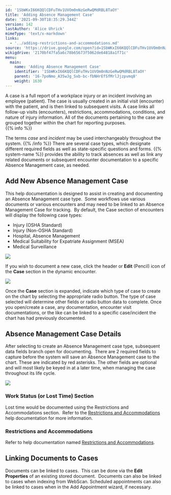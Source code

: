 ```yaml
---
id: '1SbWKxI66KQQlCDFuTHv1UVOm0nNzGeRwQMdRBL8TaOY'
title: 'Adding Absence Management Case'
date: '2021-09-30T18:35:29.344Z'
version: 142
lastAuthor: 'Alice Uhrick'
mimeType: 'text/x-markdown'
links:
  - '../adding-restrictions-and-accommodations.md'
source: 'https://drive.google.com/open?id=1SbWKxI66KQQlCDFuTHv1UVOm0nNzGeRwQMdRBL8TaOY'
wikigdrive: '2170bf47fa5a6c78b65673f5062de64818a1f71c'
menu:
  main:
    name: 'Adding Absence Management Case'
    identifier: '1SbWKxI66KQQlCDFuTHv1UVOm0nNzGeRwQMdRBL8TaOY'
    parent: '16-7poNmo_A35wJg_Sxb-bc-fbNHrEfSfMrlJjzpvmq8'
    weight: 1630
---
```

A case is a full report of a workplace injury or an incident involving an employee (patient). The case is usually created in an initial visit (encounter) with the patient, and is then linked to subsequent visits. A case links all follow-up visits (encounters), restrictions, accommodations, conditions, and nature of injury information. All of the documents pertaining to the case are grouped together within the chart for reporting purposes.  
{{% info %}}

The terms *case* and *incident* may be used interchangeably throughout the system.
{{% /info %}}
There are several case types, which designate different required fields as well as state-specific questions and forms.  {{% system-name %}} provides the ability to track absences as well as link any related documents or subsequent encounter documentation to a specific Absence Management case, as needed.  
  
## **Add New Absence Management Case**  

This help documentation is designed to assist in creating and documenting an Absence Management case type.  Some workflows use various documents or various encounters and may need to be linked to an Absence Management Case for tracking. 
By default, the Case section of encounters will display the following case types:
* Injury (OSHA Standard) 
* Injury (Non-OSHA Standard) 
* Hospital, Absence Management 
* Medical Suitability for Expatriate Assignment (MSEA)
* Medical Surveillance

  
![](../adding-absence-management-case.assets/895ee8d7d82d2149015041165ef84d4f.png)  


If you wish to document a new case, click the header or **Edit** (Pencil) icon of the **Case** section in the dynamic encounter.

  
![](../adding-absence-management-case.assets/b634f8f1f09f299c7719210dd5a6b587.png)  


Once the **Case** section is expanded, indicate which type of case to create on the chart by selecting the appropriate radio button. The type of case selected will determine other fields or radio button data to complete. Once you open/create a case, any documentation, encounter visit documentations, or the like can be linked to a specific case/incident the chart has had previously documented.
  
## **Absence Management Case Details**  

After selecting to create an Absence Management case type, subsequent data fields branch open for documenting.  There are 2 required fields to capture before the system will save an Absence Management case to the chart. These are indicated by red asterisks. The other fields are optional and will most likely be keyed in at a later time, when managing the case throughout its life cycle.

  
![](../adding-absence-management-case.assets/2f348c078fc457639ae3a74cb2635d11.png)  

  
### **Work Status (or Lost Time) Section**  

Lost time would be documented using the Restrictions and Accommodations section.  Refer to the [Restrictions and Accommodations](../adding-restrictions-and-accommodations.md) help documentation for more information.
  
### **Restrictions and Accommodations**  

Refer to help documentation named [Restrictions and Accommodations](../adding-restrictions-and-accommodations.md).
  
## **Linking Documents to Cases**  

Documents can be linked to cases.  This can be done via the **Edit Properties** of an existing stored document.  Documents can also be linked to cases when indexing from WebScan. Scheduled appointments can also be linked to cases when in the Add Appointment wizard, if necessary.

